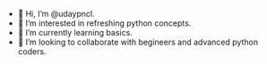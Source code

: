 - 👋 Hi, I’m @udaypncl. 
- 👀 I’m interested in refreshing python concepts. 
- 🌱 I’m currently learning basics. 
- 💞️ I’m looking to collaborate with begineers and advanced python coders. 

<!---
udaypncl/udaypncl is a ✨ special ✨ repository because its `README.md` (this file) appears on your GitHub profile.
You can click the Preview link to take a look at your changes.
--->
